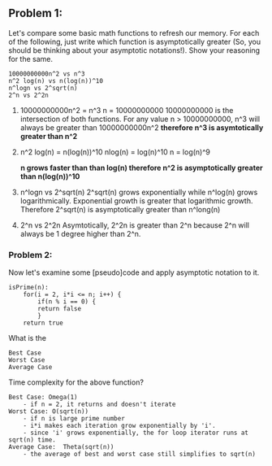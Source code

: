 ## Problem 1:

Let's compare some basic math functions to refresh our memory. For each of the following, just write which function is asymptotically greater (So, you should be thinking about your asymptotic notations!). Show your reasoning for the same.

    10000000000n^2 vs n^3
    n^2 log(n) vs n(log(n))^10
    n^logn vs 2^sqrt(n)
    2^n vs 2^2n

1. 
    10000000000n^2 = n^3
    n = 10000000000
    10000000000 is the intersection of both functions. For any value n > 10000000000, n^3 will always be greater than 10000000000n^2
     **therefore n^3 is asymtotically greater than n^2**

2. 
    n^2 log(n) = n(log(n))^10
    nlog(n) = log(n)^10
    n = log(n)^9

    **n grows faster than than log(n) therefore n^2 is asymptotically greater than n(log(n))^10**

3.  n^logn vs 2^sqrt(n)
    2^sqrt(n) grows exponentially while n^log(n) grows logarithmically. Exponential growth is greater that logarithmic growth.
    Therefore 2^sqrt(n) is asymptotically greater than n^long(n)

4.  2^n vs 2^2n
    Asymtotically, 2^2n is greater than 2^n because 2^n will always be 1 degree higher than 2^n.


### Problem 2:

Now let's examine some [pseudo]code and apply asymptotic notation to it. 

    isPrime(n): 
        for(i = 2, i*i <= n; i++) {
            if(n % i == 0) {
            return false
            }
        return true

What is the 

    Best Case
    Worst Case
    Average Case

Time complexity for the above function?

    Best Case: Omega(1)
        - if n = 2, it returns and doesn't iterate
    Worst Case: O(sqrt(n))
        - if n is large prime number
        - i*i makes each iteration grow exponentially by 'i'.
        - since 'i' grows exponentially, the for loop iterator runs at sqrt(n) time.
    Average Case:  Theta(sqrt(n))
        - the average of best and worst case still simplifies to sqrt(n)
